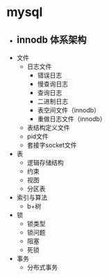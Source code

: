 # mysql

+ innodb 体系架构
  - 
+ 文件
  - 日志文件
    - 错误日志
    - 慢查询日志
    - 查询日志
    - 二进制日志
    - 表空间文件（innodb）
    - 重做日志文件（innodb）
  - 表结构定义文件
  - pid文件
  - 套接字socket文件
+ 表
  - 逻辑存储结构
  - 约束
  - 视图
  - 分区表
+ 索引与算法
  + b+树
+ 锁
  - 锁类型
  - 锁问题
  - 阻塞
  - 死锁
+ 事务
  - 分布式事务